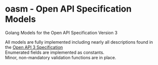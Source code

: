 # oasm - Open API Specification Models
Golang Models for the Open API Specification Version 3

All models are fully implemented including nearly all descriptions found in the [Open API 3 Specification](https://github.com/OAI/OpenAPI-Specification/blob/master/versions/3.0.0.md)  
Enumerated fields are implemented as constants.  
Minor, non-mandatory validation functions are in place.
